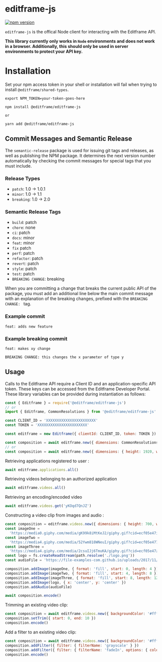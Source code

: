 # editframe-js

[![npm version](https://badge.fury.io/js/%40editframe%2Feditframe-js.svg)](https://badge.fury.io/js/%40editframe%2Feditframe-js)

`editframe-js` is the offical Node client for interacting with the Editframe API.

**This library currently only works in `Node` environments and does not work in a browser. Additionally, this should
only be used in server environments to protect your API key.**

# Installation

Set your npm access token in your shell or installation will fail when trying to install `@editframe/shared-types`.

```
export NPM_TOKEN=your-token-goes-here
```

```
npm install @editframe/editframe-js

or

yarn add @editframe/editframe-js
```

## Commit Messages and Semantic Release

The `semantic-release` package is used for issuing git tags and releases, as well as publishing the NPM package. It
determines the next version number automatically by checking the commit messages for special tags that you must include.

### Release Types

- `patch`: 1.0 -> 1.0.1
- `minor`: 1.0 -> 1.1
- `breaking`: 1.0 -> 2.0

### Semantic Release Tags

- `build`: patch
- `chore`: none
- `ci`: patch
- `docs`: minor
- `feat`: minor
- `fix` patch
- `perf`: patch
- `refactor`: patch
- `revert`: patch
- `style`: patch
- `test`: patch
- `BREAKING CHANGE`: breaking

When you are committing a change that breaks the current public API of the package, you must add an additional line
below the main commit message with an explanation of the breaking changes, prefixed with the `BREAKING CHANGE: ` tag.

### Example commit

```
feat: adds new feature
```

### Example breaking commit

```
feat: makes xy change

BREAKING CHANGE: this changes the x parameter of type y
```

## Usage

Calls to the Editframe API require a Client ID and an application-specific API token. These keys can be accessed from
the Editframe Developer Portal. These library variables can be provided during instantiation as follows:

```javascript
const { Editframe } = require('@editframe/editframe-js')
// or
import { Editframe, CommonResolutions } from '@editframe/editframe-js'

const CLIENT_ID = 'XXXXXXXXXXXXXXXXXXXXXXX'
const TOKEN = 'XXXXXXXXXXXXXXXXXXXXXXX'

const editframe = new Editframe({ clientId: CLIENT_ID, token: TOKEN })

const composition = await editframe.new({ dimensions: CommonResolutions._1080pVertical })
// or
const composition = await editframe.new({ dimensions: { height: 1920, width: 1080 } })
```

Retrieving applications registered to user :

```javascript
await editframe.applications.all()
```

Retrieving videos belonging to an authorized application

```javascript
await editframe.videos.all()
```

Retrieving an encoding/encoded video

```javascript
await editframe.videos.get('yKOqd7QnJZ')
```

Constructing a video clip from images and audio :

```javascript
const composition = editframe.videos.new({ dimensions: { height: 700, width: 700 }, duration: 12 })
const imageOne =
  'https://media0.giphy.com/media/gK99k8iMtKeJ2/giphy.gif?cid=ecf05e47iow5n0ep2sb40lm4bh8kvs7sckmh6af7zwwdurvi&rid=giphy.gif&ct=g'
const imageTwo =
  'https://media4.giphy.com/media/52Ywm818WNeuI/giphy.gif?cid=ecf05e4778nj4l3n55qqacjclcj0nf0ux9cqnbv1lsl0d0r2&rid=giphy.gif&ct=g'
const imageThree =
  'https://media4.giphy.com/media/2csuIJj6TmuKA/giphy.gif?cid=ecf05e47zc9z0u2nh4skss842n5fiyu07unyxt8derf9ax1u&rid=giphy.gif&ct=g'
const logo = fs.createReadStream(path.resolve('./logo.png'))
const audioFile = 'https://file-examples-com.github.io/uploads/2017/11/file_example_MP3_2MG.mp3'

composition.addImage(imageOne, { format: 'fill', start: 0, length: 4 })
composition.addImage(imageTwo, { format: 'fill', start: 4, length: 8 })
composition.addImage(imageThree, { format: 'fill', start: 8, length: 12 })
composition.addImage(logo, { x: 'center', y: 'center' })
composition.addAudio(audioFile)

await composition.encode()
```

Trimming an existing video clip:

```javascript
const composition = await editframe.videos.new({ backgroundColor: '#ffffff' }, './clip.mp4')
composition.setTrim({ start: 0, end: 10 })
composition.encode()
```

Add a filter to an existing video clip:

```javascript
const composition = await editframe.videos.new({ backgroundColor: '#ffffff' }, './clip.mp4')
composition.addFilter({ filter: { filterName: 'grayscale' } })
composition.addFilter({ filter: { filterName: 'fadeIn', options: { color: '#d0d0d0', duration: 3 } } })
composition.encode()
```

